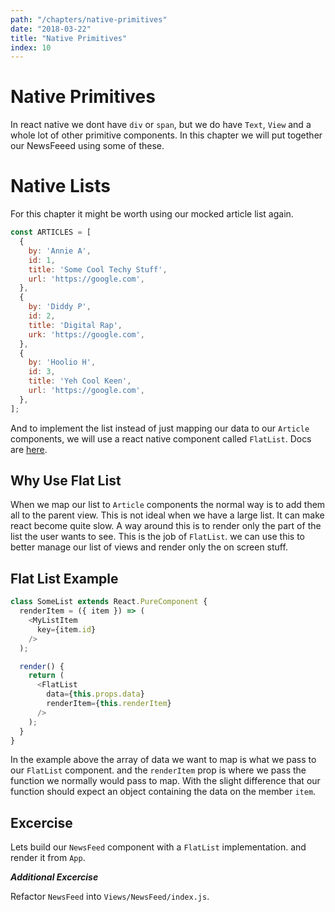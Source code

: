 ```yaml
---
path: "/chapters/native-primitives"
date: "2018-03-22"
title: "Native Primitives"
index: 10
---
```


# Native Primitives

In react native we dont have `div` or `span`, but we do have `Text`, `View` and a whole lot of other primitive components. In this chapter we will put together our NewsFeeed using some of these.


# Native Lists

For this chapter it might be worth using our mocked article list again.

```js
const ARTICLES = [
  {
    by: 'Annie A',
    id: 1,
    title: 'Some Cool Techy Stuff',
    url: 'https://google.com',
  },
  {
    by: 'Diddy P',
    id: 2,
    title: 'Digital Rap',
    urk: 'https://google.com',
  },
  {
    by: 'Hoolio H',
    id: 3,
    title: 'Yeh Cool Keen',
    url: 'https://google.com',
  },
];
```

And to implement the list instead of just mapping our data to our `Article` components, we will use a react native component called `FlatList`. Docs are [here](https://facebook.github.io/react-native/docs/flatlist.html).

## Why Use Flat List

When we map our list to `Article` components the normal way is to add them all to the parent view. This is not ideal when we have a large list. It can make react become quite slow. A way around this is to render only the part of the list the user wants to see. This is the job of `FlatList`. we can use this to better manage our list of views and render only the on screen stuff.

## Flat List Example

```js
class SomeList extends React.PureComponent {
  renderItem = ({ item }) => (
    <MyListItem
      key={item.id}
    />
  );

  render() {
    return (
      <FlatList
        data={this.props.data}
        renderItem={this.renderItem}
      />
    );
  }
}
```

In the example above the array of data we want to map is what we pass to our `FlatList` component. and the `renderItem` prop is where we pass the function we normally would pass to map. With the slight difference that our function should expect an object containing the data on the member `item`.


## Excercise

Lets build our `NewsFeed` component with a `FlatList` implementation. and render it from `App`.

**_Additional Excercise_**

Refactor `NewsFeed` into `Views/NewsFeed/index.js`.
